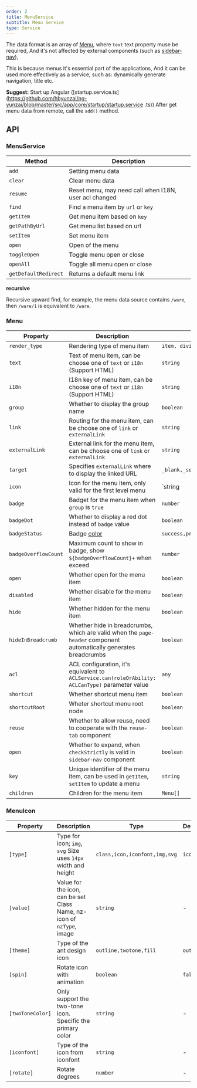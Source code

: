 ```yaml
---
order: 2
title: MenuService
subtitle: Menu Service
type: Service
---
```


The data format is an array of [Menu](https://github.com/hbyunzai/yelon/blob/master/packages/theme/src/services/menu/interface.ts), where `text` text property muse be required, And it's not affected by external components (such as [sidebar-nav](/components/sidebar-nav)),

This is because menus it's essential part of the applications, And it can be used more effectively as a service, such as: dynamically generate navigation, title etc.

**Suggest:** Start up Angular ([startup.service.ts](https://github.com/hbyunzai/ng-yunzai/blob/master/src/app/core/startup/startup.service .ts)) After get menu data from remote, call the `add()` method.

## API

### MenuService

| Method | Description |
|--------|-----------|
| `add` | Setting menu data |
| `clear` | Clear menu data |
| `resume` | Reset menu, may need call when I18N, user acl changed |
| `find` | Find a menu item by `url` or `key` |
| `getItem` | Get menu item based on `key` |
| `getPathByUrl` | Get menu list based on url |
| `setItem` | Set menu item |
| `open` | Open of the menu |
| `toggleOpen` | Toggle menu open or close |
| `openAll` | Toggle all menu open or close |
| `getDefaultRedirect` | Returns a default menu link |

**recursive**

Recursive upward find, for example, the menu data source contains `/ware`, then `/ware/1` is equivalent to `/ware`.

### Menu

| Property | Description | Type | Default |
|----------|-------------|------|---------|
| `render_type` | Rendering type of menu item | `item, divider` | - |
| `text` | Text of menu item, can be choose one of `text` or `i18n` (Support HTML) | `string` | - |
| `i18n` | I18n key of menu item, can be choose one of `text` or `i18n` (Support HTML) | `string` | - |
| `group` | Whether to display the group name | `boolean` | `true` |
| `link` | Routing for the menu item, can be choose one of `link` or `externalLink` | `string` | - |
| `externalLink` | External link for the menu item, can be choose one of `link` or `externalLink` | `string` | - |
| `target` | Specifies `externalLink` where to display the linked URL | `_blank,_self,_parent,_top` | - |
| `icon` | Icon for the menu item, only valid for the first level menu | `string | MenuIcon` | - |
| `badge` | Badget for the menu item when `group` is `true` | `number` | - |
| `badgeDot` | Whether to display a red dot instead of `badge` value | `boolean` | - |
| `badgeStatus` | Badge [color](https://ng.ant.design/components/badge/en#nz-badge) | `success,processing,default,error,warning` | `error` |
| `badgeOverflowCount` | Maximum count to show in badge, show `${badgeOverflowCount}+` when exceed | `number` | - |
| `open` | Whether open for the menu item | `boolean` | `false` |
| `disabled` | Whether disable for the menu item | `boolean` | `false` |
| `hide` | Whether hidden for the menu item | `boolean` | `false` |
| `hideInBreadcrumb` | Whether hide in breadcrumbs, which are valid when the `page-header` component automatically generates breadcrumbs | `boolean` | - |
| `acl` | ACL configuration, it's equivalent to `ACLService.can(roleOrAbility: ACLCanType)` parameter value | `any` | - |
| `shortcut` | Whether shortcut menu item | `boolean` | - |
| `shortcutRoot` | Wheter shortcut menu root node | `boolean` | - |
| `reuse` | Whether to allow reuse, need to cooperate with the `reuse-tab` component | `boolean` | - |
| `open` | Whether to expand, when `checkStrictly` is valid in `sidebar-nav` component | `boolean` | - |
| `key` | Unique identifier of the menu item, can be used in `getItem`, `setItem` to update a menu | `string` | - |
| `children` | Children for the menu item | `Menu[]` | - |

### MenuIcon

| Property | Description | Type | Default |
|----------|-------------|------|---------|
| `[type]` | Type for icon; `img`, `svg` Size uses `14px` width and height | `class,icon,iconfont,img,svg` | `icon` |
| `[value]` | Value for the icon, can be set Class Name, nz-icon of `nzType`, image | `string` | - |
| `[theme]` | Type of the ant design icon | `outline,twotone,fill` | `outline` |
| `[spin]` | Rotate icon with animation | `boolean` | `false` |
| `[twoToneColor]` | Only support the two-tone icon. Specific the primary color | `string` | - |
| `[iconfont]` | Type of the icon from iconfont | `string` | - |
| `[rotate]` | Rotate degrees | `number` | - |
